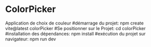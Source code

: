 # ColorPicker
Application de choix de couleur
#démarrage du projet:
npm create vite@latest colorPicker
#Se positionner sur le Projet:
cd colorPicker
#installation des dépendances: 
npm install
#exécution du projet sur navigateur:
npm run dev
